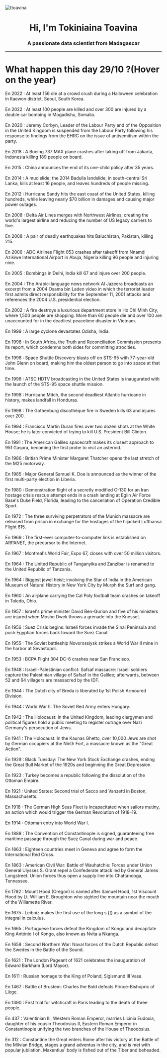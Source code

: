 
<p align="left"> <img src="https://komarev.com/ghpvc/?username=ttoavina&label=Profile%20views&color=0e75b6&style=flat" alt="ttoavina" /> </p>
<h1 align="center">Hi, I'm Tokiniaina Toavina</h1>
<h3 align="center">A passionate data scientist from Madagascar</h3>
    
<hr/>
<h1> What happen this day 29/10 ?(Hover on the year)</h1>

En 2022 : At least 156 die at a crowd crush during a Halloween celebration in Itaewon district, Seoul, South Korea.
<br/><br/>
En 2022 : At least 100 people are killed and over 300 are injured by a double car bombing in Mogadishu, Somalia.
<br/><br/>
En 2020 : Jeremy Corbyn, Leader of the Labour Party and of the Opposition in the United Kingdom is suspended from the Labour Party following his response to findings from the EHRC on the issue of antisemitism within the party.
<br/><br/>
En 2018 : A Boeing 737 MAX plane crashes after taking off from Jakarta, Indonesia killing 189 people on board.
<br/><br/>
En 2015 : China announces the end of its one-child policy after 35 years.
<br/><br/>
En 2014 : A mud slide; the 2014 Badulla landslide, in south-central Sri Lanka, kills at least 16 people, and leaves hundreds of people missing.
<br/><br/>
En 2012 : Hurricane Sandy hits the east coast of the United States, killing hundreds, while leaving nearly $70 billion in damages and causing major power outages.
<br/><br/>
En 2008 : Delta Air Lines merges with Northwest Airlines, creating the world's largest airline and reducing the number of US legacy carriers to five.
<br/><br/>
En 2008 : A pair of deadly earthquakes hits Baluchistan, Pakistan, killing 215.
<br/><br/>
En 2006 : ADC Airlines Flight 053 crashes after takeoff from Nnamdi Azikiwe International Airport in Abuja, Nigeria killing 96 people and injuring nine.
<br/><br/>
En 2005 : Bombings in Delhi, India kill 67 and injure over 200 people.
<br/><br/>
En 2004 : The Arabic-language news network Al Jazeera broadcasts an excerpt from a 2004 Osama bin Laden video in which the terrorist leader first admits direct responsibility for the September 11, 2001 attacks and references the 2004 U.S. presidential election.
<br/><br/>
En 2002 : A fire destroys a luxurious department store in Ho Chi Minh City, where 1,500 people are shopping. More than 60 people die and over 100 are unaccounted for in the deadliest peacetime disaster in Vietnam.
<br/><br/>
En 1999 : A large cyclone devastates Odisha, India.
<br/><br/>
En 1998 : In South Africa, the Truth and Reconciliation Commission presents its report, which condemns both sides for committing atrocities.
<br/><br/>
En 1998 : Space Shuttle Discovery blasts off on STS-95 with 77-year-old John Glenn on board, making him the oldest person to go into space at that time.
<br/><br/>
En 1998 : ATSC HDTV broadcasting in the United States is inaugurated with the launch of the STS-95 space shuttle mission.
<br/><br/>
En 1998 : Hurricane Mitch, the second deadliest Atlantic hurricane in history, makes landfall in Honduras.
<br/><br/>
En 1998 : The Gothenburg discothèque fire in Sweden kills 63 and injures over 200.
<br/><br/>
En 1994 : Francisco Martin Duran fires over two dozen shots at the White House; he is later convicted of trying to kill U.S. President Bill Clinton.
<br/><br/>
En 1991 : The American Galileo spacecraft makes its closest approach to 951 Gaspra, becoming the first probe to visit an asteroid.
<br/><br/>
En 1986 : British Prime Minister Margaret Thatcher opens the last stretch of the M25 motorway.
<br/><br/>
En 1985 : Major General Samuel K. Doe is announced as the winner of the first multi-party election in Liberia.
<br/><br/>
En 1980 : Demonstration flight of a secretly modified C-130 for an Iran hostage crisis rescue attempt ends in a crash landing at Eglin Air Force Base's Duke Field, Florida, leading to the cancellation of Operation Credible Sport.
<br/><br/>
En 1972 : The three surviving perpetrators of the Munich massacre are released from prison in exchange for the hostages of the hijacked Lufthansa Flight 615.
<br/><br/>
En 1969 : The first-ever computer-to-computer link is established on ARPANET, the precursor to the Internet.
<br/><br/>
En 1967 : Montreal's World Fair, Expo 67, closes with over 50 million visitors.
<br/><br/>
En 1964 : The United Republic of Tanganyika and Zanzibar is renamed to the United Republic of Tanzania.
<br/><br/>
En 1964 : Biggest jewel heist; involving the Star of India in the American Museum of Natural History in New York City by Murph the Surf and gang.
<br/><br/>
En 1960 : An airplane carrying the Cal Poly football team crashes on takeoff in Toledo, Ohio.
<br/><br/>
En 1957 : Israel's prime minister David Ben-Gurion and five of his ministers are injured when Moshe Dwek throws a grenade into the Knesset.
<br/><br/>
En 1956 : Suez Crisis begins: Israeli forces invade the Sinai Peninsula and push Egyptian forces back toward the Suez Canal.
<br/><br/>
En 1955 : The Soviet battleship Novorossiysk strikes a World War II mine in the harbor at Sevastopol.
<br/><br/>
En 1953 : BCPA Flight 304 DC-6 crashes near San Francisco.
<br/><br/>
En 1948 : Israeli-Palestinian conflict: Safsaf massacre: Israeli soldiers capture the Palestinian village of Safsaf in the Galilee; afterwards, between 52 and 64 villagers are massacred by the IDF.
<br/><br/>
En 1944 : The Dutch city of Breda is liberated by 1st Polish Armoured Division.
<br/><br/>
En 1944 : World War II: The Soviet Red Army enters Hungary.
<br/><br/>
En 1942 : The Holocaust: In the United Kingdom, leading clergymen and political figures hold a public meeting to register outrage over Nazi Germany's persecution of Jews.
<br/><br/>
En 1941 : The Holocaust: In the Kaunas Ghetto, over 10,000 Jews are shot by German occupiers at the Ninth Fort, a massacre known as the "Great Action".
<br/><br/>
En 1929 : Black Tuesday: The New York Stock Exchange crashes, ending the Great Bull Market of the 1920s and beginning the Great Depression.
<br/><br/>
En 1923 : Turkey becomes a republic following the dissolution of the Ottoman Empire.
<br/><br/>
En 1921 : United States: Second trial of Sacco and Vanzetti in Boston, Massachusetts.
<br/><br/>
En 1918 : The German High Seas Fleet is incapacitated when sailors mutiny, an action which would trigger the German Revolution of 1918–19.
<br/><br/>
En 1914 : Ottoman entry into World War I.
<br/><br/>
En 1888 : The Convention of Constantinople is signed, guaranteeing free maritime passage through the Suez Canal during war and peace.
<br/><br/>
En 1863 : Eighteen countries meet in Geneva and agree to form the International Red Cross.
<br/><br/>
En 1863 : American Civil War: Battle of Wauhatchie: Forces under Union General Ulysses S. Grant repel a Confederate attack led by General James Longstreet. Union forces thus open a supply line into Chattanooga, Tennessee.
<br/><br/>
En 1792 : Mount Hood (Oregon) is named after Samuel Hood, 1st Viscount Hood by Lt. William E. Broughton who sighted the mountain near the mouth of the Willamette River.
<br/><br/>
En 1675 : Leibniz makes the first use of the long s (∫) as a symbol of the integral in calculus.
<br/><br/>
En 1665 : Portuguese forces defeat the Kingdom of Kongo and decapitate King António I of Kongo, also known as Nvita a Nkanga.
<br/><br/>
En 1658 : Second Northern War: Naval forces of the Dutch Republic defeat the Swedes in the Battle of the Sound.
<br/><br/>
En 1621 : The London Pageant of 1621 celebrates the inauguration of Edward Barkham (Lord Mayor).
<br/><br/>
En 1611 : Russian homage to the King of Poland, Sigismund III Vasa.
<br/><br/>
En 1467 : Battle of Brustem: Charles the Bold defeats Prince-Bishopric of Liège.
<br/><br/>
En 1390 : First trial for witchcraft in Paris leading to the death of three people.
<br/><br/>
En 437 : Valentinian III, Western Roman Emperor, marries Licinia Eudoxia, daughter of his cousin Theodosius II, Eastern Roman Emperor in Constantinople unifying the two branches of the House of Theodosius.
<br/><br/>
En 312 : Constantine the Great enters Rome after his victory at the Battle of the Milvian Bridge, stages a grand adventus in the city, and is met with popular jubilation. Maxentius' body is fished out of the Tiber and beheaded.
<br/><br/>

